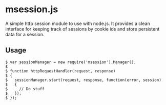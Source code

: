 # msession.js

A simple http session module to use with node.js. It provides a clean interface for keeping track of sessions by cookie ids and store persistent data for a session.


## Usage

    $ var sessionManager = new require('msession').Manager();
    $
    $ function httpRequestHandler(request, response)
    $ {
    $   sessionManager.start(request, response, function(error, session)
    $   {
    $     // Do stuff
    $   });
    $ });


